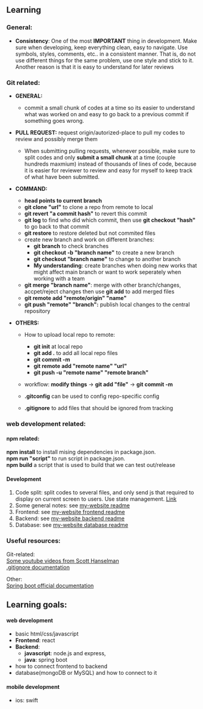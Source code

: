 ## Learning

### General: 
* **Consistency**: One of the most **IMPORTANT** thing in development. Make sure when developing, keep everything clean, easy to navigate. Use symbols, styles, comments, etc.. in a consistent manner. That is, do not use different things for the same problem, use one style and stick to it. Another reason is that it is easy to understand for later reviews  

### Git related:

* **GENERAL:** 

  * commit a small chunk of codes at a time so its easier to understand what was worked on and easy to go back to a previous commit if something goes wrong.
  
* **PULL REQUEST:** request origin/autorized-place to pull my codes to review and possibly merge them
	* When submitting pulling requests, whenever possible, make sure to split codes and only **submit a small chunk** at a time (couple hundreds maxmium) instead of thousands of lines of code, because it is easier for reviewer to review and easy for myself to keep track of what have been submitted.

* **COMMAND:**
  * **head points to current branch**
  * **git clone "url"** to clone a repo from remote to local
  * **git revert "a commit hash"** to revert this commit
  * **git log** to find who did which commit, then use **git checkout "hash"** to go back to that commit
  * **git restore** to restore deleted but not commited files
  * create new branch and work on different branches:
    * **git branch** to check branches
    * **git checkout -b "branch name"** to create a new branch
    * **git checkout "branch name"** to change to another branch
    * **My understanding**: create branches when doing new works that might affect main branch or want to work seperately when working with a team
  * **git merge "branch name"**: merge with other branch/changes, accpet/reject changes then use **git add** to add merged files
  * **git remote add "remote/origin" "name"**
  * **git push "remote" "branch":** publish local changes to the central repository

* **OTHERS:**
  * How to upload local repo to remote:
    * **git init** at local repo
    * **git add .** to add all local repo files  
    * **git commit -m**  
  	 * **git remote add "remote name" "url"**  
    * **git push -u "remote name" "remote branch"**  
  		
  * workflow: **modify things** -> **git add "file"** -> **git commit -m** 
  * **.gitconfig** can be used to config repo-specific config
  * **.gitignore** to add files that should be ignored from tracking



### web development related:
#### npm related:
**npm install** to install mising dependencies in package.json.  
**npm run "script"** to run script in package.json.  
**npm build** a script that is used to build that we can test out/release

#### Development 
1. Code split: split codes to several files, and only send js that required to display on current screen to users. Use state management. [Link](https://youtu.be/bb6RCrDaxhw)
2. Some general notes: see [my-website readme](https://github.com/feiyangfan/my-website)
3. Frontend: see [my-website frontend readme](https://github.com/feiyangfan/my-website/tree/master/frontend)
4. Backend: see [my-website backend readme](https://github.com/feiyangfan/my-website/tree/master/backend)
5. Database: see [my-website database readme](https://github.com/feiyangfan/my-website/tree/master/database)

### Useful resources:
Git-related:  
[Some youtube videos from Scott Hanselman](https://youtu.be/WBg9mlpzEYU)  
[.gitignore documentation](https://git-scm.com/docs/gitignore)  

Other:  
[Spring boot official documentation](https://spring.io/projects/spring-boot)


## Learning goals:

#### web development
* basic html/css/javascript
* **Frontend**: react
* **Backend**: 
	* **javascript**: node.js and express, 
	* **java**: spring boot
* how to connect frontend to backend
* database(mongoDB or MySQL) and how to connect to it

#### mobile development
* ios: swift


  


